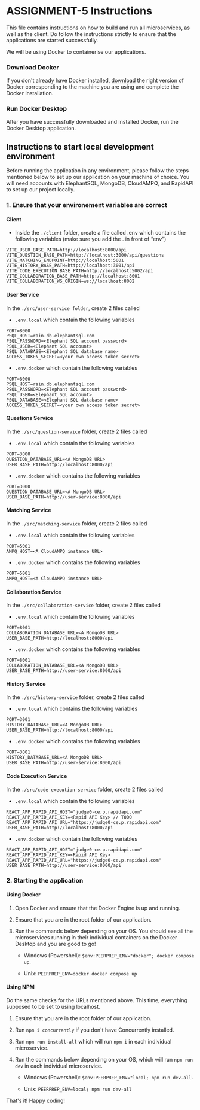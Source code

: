 # ASSIGNMENT-5 Instructions
This file contains instructions on how to build and run all microservices, as well as the client. Do follow the instructions strictly to ensure that the applications are started successfully.

We will be using Docker to containerise our applications.

### Download Docker

If you don't already have Docker installed, [download](https://www.docker.com/products/docker-desktop/) the right version of Docker corresponding to the machine you are using and complete the Docker installation.

### Run Docker Desktop

After you have successfully downloaded and installed Docker, run the Docker Desktop application.

## Instructions to start local development environment

Before running the application in any environment, please follow the steps mentioned below to set up our application on your machine of choice. You will need accounts with ElephantSQL, MongoDB, CloudAMPQ, and RapidAPI to set up our project locally.

### 1. Ensure that your environement variables are correct

#### Client

- Inside the `./client` folder, create a file called .env which contains the following variables (make sure you add the . in front of “env”)
```
VITE_USER_BASE_PATH=http://localhost:8000/api
VITE_QUESTION_BASE_PATH=http://localhost:3000/api/questions
VITE_MATCHING_ENDPOINT=http://localhost:5001
VITE_HISTORY_BASE_PATH=http://localhost:3001/api
VITE_CODE_EXECUTION_BASE_PATH=http://localhost:5002/api
VITE_COLLABORATION_BASE_PATH=http://localhost:8001
VITE_COLLABORATION_WS_ORIGIN=ws://localhost:8002
```

#### User Service
In the `./src/user-service folder`, create 2 files called

-  `.env.local` which contain the following variables
```
PORT=8000
PSQL_HOST=rain.db.elephantsql.com
PSQL_PASSWORD=<Elephant SQL account password>
PSQL_USER=<Elephant SQL account>
PSQL_DATABASE=<Elephant SQL database name>
ACCESS_TOKEN_SECRET=<your own access token secret>
```

-  `.env.docker` which contain the following variables
```
PORT=8000
PSQL_HOST=rain.db.elephantsql.com
PSQL_PASSWORD=<Elephant SQL account password>
PSQL_USER=<Elephant SQL account>
PSQL_DATABASE=<Elephant SQL database name>
ACCESS_TOKEN_SECRET=<your own access token secret>
```

#### Questions Service

In the `./src/question-service` folder, create 2 files called

- `.env.local` which contain the following variables
```
PORT=3000
QUESTION_DATABASE_URL=<A MongoDB URL>
USER_BASE_PATH=http://localhost:8000/api
```

- `.env.docker` which contains the following variables
```
PORT=3000
QUESTION_DATABASE_URL=<A MongoDB URL>
USER_BASE_PATH=http://user-service:8000/api
```

#### Matching Service
In the `./src/matching-service` folder, create 2 files called

- `.env.local` which contain the following variables
```
PORT=5001
AMPQ_HOST=<A CloudAMPQ instance URL>
```

- `.env.docker` which contains the following variables
```
PORT=5001
AMPQ_HOST=<A CloudAMPQ instance URL>
```

#### Collaboration Service

In the `./src/collaboration-service` folder, create 2 files called

- `.env.local` which contain the following variables
```
PORT=8001
COLLABORATION_DATABASE_URL=<A MongoDB URL>
USER_BASE_PATH=http://localhost:8000/api
```

- `.env.docker` which contains the following variables
```
PORT=8001
COLLABORATION_DATABASE_URL=<A MongoDB URL>
USER_BASE_PATH=http://user-service:8000/api
```

#### History Service

In the `./src/history-service` folder, create 2 files called

- `.env.local` which contains the following variables
```
PORT=3001
HISTORY_DATABASE_URL=<A MongoDB URL>
USER_BASE_PATH=http://localhost:8000/api
```
- `.env.docker` which contains the following variables
```
PORT=3001
HISTORY_DATABASE_URL=<A MongoDB URL>
USER_BASE_PATH=http://user-service:8000/api
```

#### Code Execution Service

In the `./src/code-execution-service` folder, create 2 files called

- `.env.local` which contain the following variables
```
REACT_APP_RAPID_API_HOST="judge0-ce.p.rapidapi.com"
REACT_APP_RAPID_API_KEY=<Rapid API Key> // TODO
REACT_APP_RAPID_API_URL="https://judge0-ce.p.rapidapi.com"
USER_BASE_PATH=http://localhost:8000/api
```
- `.env.docker` which contain the following variables
```
REACT_APP_RAPID_API_HOST="judge0-ce.p.rapidapi.com"
REACT_APP_RAPID_API_KEY=<Rapid API Key>
REACT_APP_RAPID_API_URL="https://judge0-ce.p.rapidapi.com"
USER_BASE_PATH=http://user-service:8000/api
```

### 2. Starting the application

#### Using Docker

1. Open Docker and ensure that the Docker Engine is up and running. 

2. Ensure that you are in the root folder of our application.

3. Run the commands below depending on your OS. You should see all the microservices running in their individual containers on the Docker Desktop and you are good to go!
    - Windows (Powershell): `$env:PEERPREP_ENV="docker"; docker compose up`.

    - Unix: `PEERPREP_ENV=docker docker compose up`



#### Using NPM

Do the same checks for the URLs mentioned above. This time, everything supposed to be set to using localhost.

1. Ensure that you are in the root folder of our application.

2. Run `npm i concurrently` if you don't have Concurrently installed.

3. Run `npm run install-all` which will run `npm i` in each individual microservice.

4. Run the commands below depending on your OS, which will run `npm run dev` in each individual microservice.

    - Windows (Powershell): `$env:PEERPREP_ENV="local; npm run dev-all`.

    - Unix: `PEERPREP_ENV=local; npm run dev-all`

That's it! Happy coding!
